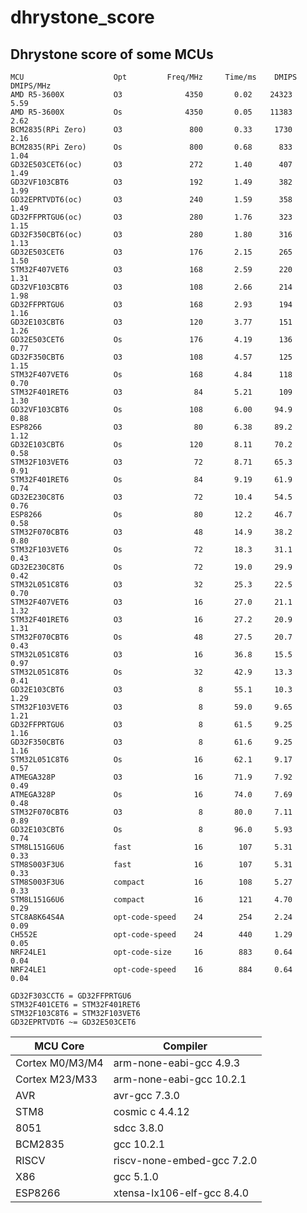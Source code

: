 # dhrystone_score

## Dhrystone score of some MCUs

    MCU                    Opt         Freq/MHz     Time/ms    DMIPS    DMIPS/MHz
    AMD R5-3600X           O3              4350       0.02    24323          5.59
    AMD R5-3600X           Os              4350       0.05    11383          2.62
    BCM2835(RPi Zero)      O3               800       0.33     1730          2.16
    BCM2835(RPi Zero)      Os               800       0.68      833          1.04
    GD32E503CET6(oc)       O3               272       1.40      407          1.49
    GD32VF103CBT6          O3               192       1.49      382          1.99
    GD32EPRTVDT6(oc)       O3               240       1.59      358          1.49
    GD32FFPRTGU6(oc)       O3               280       1.76      323          1.15
    GD32F350CBT6(oc)       O3               280       1.80      316          1.13
    GD32E503CET6           O3               176       2.15      265          1.50
    STM32F407VET6          O3               168       2.59      220          1.31
    GD32VF103CBT6          O3               108       2.66      214          1.98
    GD32FFPRTGU6           O3               168       2.93      194          1.16
    GD32E103CBT6           O3               120       3.77      151          1.26
    GD32E503CET6           Os               176       4.19      136          0.77
    GD32F350CBT6           O3               108       4.57      125          1.15
    STM32F407VET6          Os               168       4.84      118          0.70
    STM32F401RET6          O3                84       5.21      109          1.30
    GD32VF103CBT6          Os               108       6.00     94.9          0.88
    ESP8266                O3                80       6.38     89.2          1.12
    GD32E103CBT6           Os               120       8.11     70.2          0.58
    STM32F103VET6          O3                72       8.71     65.3          0.91
    STM32F401RET6          Os                84       9.19     61.9          0.74
    GD32E230C8T6           O3                72       10.4     54.5          0.76
    ESP8266                Os                80       12.2     46.7          0.58
    STM32F070CBT6          O3                48       14.9     38.2          0.80
    STM32F103VET6          Os                72       18.3     31.1          0.43
    GD32E230C8T6           Os                72       19.0     29.9          0.42
    STM32L051C8T6          O3                32       25.3     22.5          0.70
    STM32F407VET6          O3                16       27.0     21.1          1.32
    STM32F401RET6          O3                16       27.2     20.9          1.31
    STM32F070CBT6          Os                48       27.5     20.7          0.43
    STM32L051C8T6          O3                16       36.8     15.5          0.97
    STM32L051C8T6          Os                32       42.9     13.3          0.41
    GD32E103CBT6           O3                 8       55.1     10.3          1.29
    STM32F103VET6          O3                 8       59.0     9.65          1.21
    GD32FFPRTGU6           O3                 8       61.5     9.25          1.16
    GD32F350CBT6           O3                 8       61.6     9.25          1.16
    STM32L051C8T6          Os                16       62.1     9.17          0.57
    ATMEGA328P             O3                16       71.9     7.92          0.49
    ATMEGA328P             Os                16       74.0     7.69          0.48
    STM32F070CBT6          O3                 8       80.0     7.11          0.89
    GD32E103CBT6           Os                 8       96.0     5.93          0.74
    STM8L151G6U6           fast              16        107     5.31          0.33
    STM8S003F3U6           fast              16        107     5.31          0.33
    STM8S003F3U6           compact           16        108     5.27          0.33
    STM8L151G6U6           compact           16        121     4.70          0.29
    STC8A8K64S4A           opt-code-speed    24        254     2.24          0.09
    CH552E                 opt-code-speed    24        440     1.29          0.05
    NRF24LE1               opt-code-size     16        883     0.64          0.04
    NRF24LE1               opt-code-speed    16        884     0.64          0.04

    GD32F303CCT6 = GD32FFPRTGU6  
    STM32F401CET6 = STM32F401RET6  
    STM32F103C8T6 = STM32F103VET6  
    GD32EPRTVDT6 ~= GD32E503CET6

| MCU Core | Compiler |
|---|---|
|Cortex M0/M3/M4|  arm-none-eabi-gcc 4.9.3  |
|Cortex M23/M33|   arm-none-eabi-gcc 10.2.1  |
|AVR| avr-gcc 7.3.0  |
|STM8| cosmic c 4.4.12  |
|8051| sdcc 3.8.0  |
|BCM2835| gcc 10.2.1  |
|RISCV| riscv-none-embed-gcc 7.2.0  |
|X86| gcc 5.1.0  |
|ESP8266| xtensa-lx106-elf-gcc 8.4.0  |
